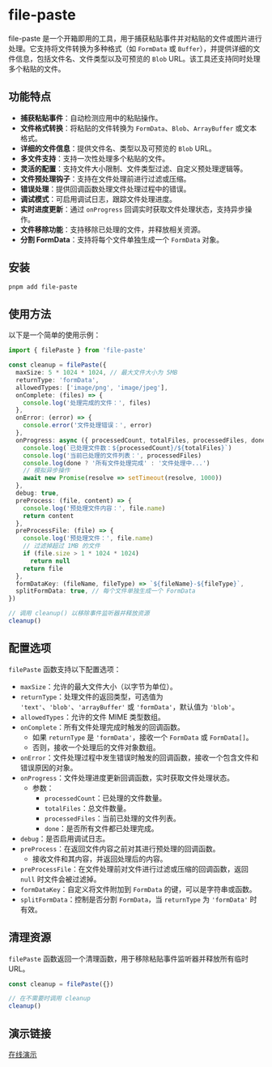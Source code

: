 # file-paste

file-paste 是一个开箱即用的工具，用于捕获粘贴事件并对粘贴的文件或图片进行处理。它支持将文件转换为多种格式（如 `FormData` 或 `Buffer`），并提供详细的文件信息，包括文件名、文件类型以及可预览的 `Blob` URL。该工具还支持同时处理多个粘贴的文件。

## 功能特点

- **捕获粘贴事件**：自动检测应用中的粘贴操作。
- **文件格式转换**：将粘贴的文件转换为 `FormData`、`Blob`、`ArrayBuffer` 或文本格式。
- **详细的文件信息**：提供文件名、类型以及可预览的 `Blob` URL。
- **多文件支持**：支持一次性处理多个粘贴的文件。
- **灵活的配置**：支持文件大小限制、文件类型过滤、自定义预处理逻辑等。
- **文件预处理钩子**：支持在文件处理前进行过滤或压缩。
- **错误处理**：提供回调函数处理文件处理过程中的错误。
- **调试模式**：可启用调试日志，跟踪文件处理进度。
- **实时进度更新**：通过 `onProgress` 回调实时获取文件处理状态，支持异步操作。
- **文件移除功能**：支持移除已处理的文件，并释放相关资源。
- **分割 FormData**：支持将每个文件单独生成一个 `FormData` 对象。

## 安装

```bash
pnpm add file-paste
```

## 使用方法

以下是一个简单的使用示例：

```typescript
import { filePaste } from 'file-paste'

const cleanup = filePaste({
  maxSize: 5 * 1024 * 1024, // 最大文件大小为 5MB
  returnType: 'formData',
  allowedTypes: ['image/png', 'image/jpeg'],
  onComplete: (files) => {
    console.log('处理完成的文件：', files)
  },
  onError: (error) => {
    console.error('文件处理错误：', error)
  },
  onProgress: async ({ processedCount, totalFiles, processedFiles, done }) => {
    console.log(`已处理文件数：${processedCount}/${totalFiles}`)
    console.log('当前已处理的文件列表：', processedFiles)
    console.log(done ? '所有文件处理完成' : '文件处理中...')
    // 模拟异步操作
    await new Promise(resolve => setTimeout(resolve, 1000))
  },
  debug: true,
  preProcess: (file, content) => {
    console.log('预处理文件内容：', file.name)
    return content
  },
  preProcessFile: (file) => {
    console.log('预处理文件：', file.name)
    // 过滤掉超过 1MB 的文件
    if (file.size > 1 * 1024 * 1024)
      return null
    return file
  },
  formDataKey: (fileName, fileType) => `${fileName}-${fileType}`,
  splitFormData: true, // 每个文件单独生成一个 FormData
})

// 调用 cleanup() 以移除事件监听器并释放资源
cleanup()
```

## 配置选项

`filePaste` 函数支持以下配置选项：

- `maxSize`：允许的最大文件大小（以字节为单位）。
- `returnType`：处理文件的返回类型，可选值为 `'text'`、`'blob'`、`'arrayBuffer'` 或 `'formData'`，默认值为 `'blob'`。
- `allowedTypes`：允许的文件 MIME 类型数组。
- `onComplete`：所有文件处理完成时触发的回调函数。
  - 如果 `returnType` 是 `'formData'`，接收一个 `FormData` 或 `FormData[]`。
  - 否则，接收一个处理后的文件对象数组。
- `onError`：文件处理过程中发生错误时触发的回调函数，接收一个包含文件和错误原因的对象。
- `onProgress`：文件处理进度更新回调函数，实时获取文件处理状态。
  - 参数：
    - `processedCount`：已处理的文件数量。
    - `totalFiles`：总文件数量。
    - `processedFiles`：当前已处理的文件列表。
    - `done`：是否所有文件都已处理完成。
- `debug`：是否启用调试日志。
- `preProcess`：在返回文件内容之前对其进行预处理的回调函数。
  - 接收文件和其内容，并返回处理后的内容。
- `preProcessFile`：在文件处理前对文件进行过滤或压缩的回调函数，返回 `null` 时文件会被过滤掉。
- `formDataKey`：自定义将文件附加到 `FormData` 的键，可以是字符串或函数。
- `splitFormData`：控制是否分割 `FormData`，当 `returnType` 为 `'formData'` 时有效。

## 清理资源

`filePaste` 函数返回一个清理函数，用于移除粘贴事件监听器并释放所有临时 URL。

```typescript
const cleanup = filePaste({})

// 在不需要时调用 cleanup
cleanup()
```

## 演示链接

[在线演示](https://file-paste-playground.netlify.app/)
